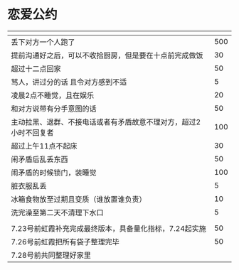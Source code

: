 # 恋爱公约



<table><thead><tr><th width="622"></th><th></th></tr></thead><tbody><tr><td>丢下对方一个人跑了</td><td>500</td></tr><tr><td>提前沟通好之后，可以不收拾厨房，但是要在十点前完成做饭</td><td>30</td></tr><tr><td>超过十二点回家</td><td>50</td></tr><tr><td>骂人，讲过分的话 且令对方感到不适</td><td>5</td></tr><tr><td>凌晨2点不睡觉，且在娱乐</td><td>20</td></tr><tr><td>和对方说带有分手意图的话</td><td>50</td></tr><tr><td>主动拉黑、退群、不接电话或者有矛盾故意不理对方，超过2小时不回复者</td><td>100</td></tr><tr><td>超过上午11点不起床</td><td>30</td></tr><tr><td>闹矛盾后乱丢东西</td><td>50</td></tr><tr><td>闹矛盾的时候锁门，装睡觉</td><td>100</td></tr><tr><td>脏衣服乱丢</td><td>5</td></tr><tr><td>冰箱食物放至过期且变质（谁放置谁负责）</td><td>10</td></tr><tr><td>洗完澡至第二天不清理下水口</td><td>5</td></tr><tr><td></td><td></td></tr><tr><td>7.23号前虹霞补充完成最终版本，具备量化指标，7.24起实施</td><td>50</td></tr><tr><td>7.26号前虹霞把所有袋子整理完毕</td><td>50</td></tr><tr><td>7.28号前共同整理好家里</td><td></td></tr></tbody></table>

